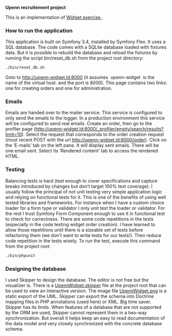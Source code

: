 **Upenn recruitement project**

This is an implementation of [Widget exercise
](https://gist.github.com/barendt/4dbfeeda803fc47677be).

### How to run the application
This application is built on Symfony 3.4, installed by Symfony Flex.
It uses a SQL database. The code comes with a SQLite database loaded with fixtures data.
But it is possible to rebuild the database and reload the fixtures by running the script
bin/reset_db.sh from the project root directory:
```bash
./bin/reset_db.sh
```

Goto to ​http://upenn-widget.ld:8000​ (it assumes ​ upenn-widget ​ is the name of the virtual host.
and the port is 8000).
This page contains two links: one for creating orders and one for administration.

### Emails
Emails are handed over to the mailer service. This service is configured to only send the emails
to the logger. In a production environment this service will be configured to send real emails.
Create an order, then go to the profiler page
(​http://upenn-widget.ld:8000/_profiler/empty/search/results?limit=10​).
Select the request that corresponds to the order creation request (most recent POST with the
url ​http://upenn-widget.ld:8000/order​). Click on the ‘E-mails’ tab on the left pane. It will display
sent emails. There will be one email sent. Select its ‘Rendered content’ tab to access the
rendered HTML.

### Testing
Balancing tests is hard (test enough to cover specifications and capture breaks introduced by changes but don’t target
100% test coverage). I usually follow the principal of not unit testing very simple application logic
and relying on functional tests for it. This is one of the benefits of using well tested libraries and
frameworks. For instance when I have a custom choice loader for a form type or validator I only
unit test the loader or validator. For the rest I trust Symfony Form Component enough to use it
in functional test to check for correctness.
There are some code repetitions in the tests (especially in the code testing widget order
creation). I have learned to allow those repetitions until there is a sizeable set of tests before
refactoring them (we don’t want to write tests for our tests!). Then reduce code repetition in the
tests wisely.
To run the test, execute this command from the project root:
```bash
./bin/phpunit
```
### Designing the database
I used ​Skipper​ to design the database. The editor is not free but the visualizer is. There is a
[UpennWidget.skipper](/UpennWidget.skipper) file at the project root that can be used to view an interactive version. The
image file [UpennWidget.png](/UpennWidget.png) is a static export of the UML. Skipper can export the schema into
Doctrine mapping files in PHP annotations (used here) or XML. Big time saver.
Skipper has its limits. When features of a database that are not supported by the ORM are
used, Skipper cannot represent them in a two-way synchronization. But overall it helps keep an
easy to read documentation of the data model and very closely synchronized with the concrete
database schema.



